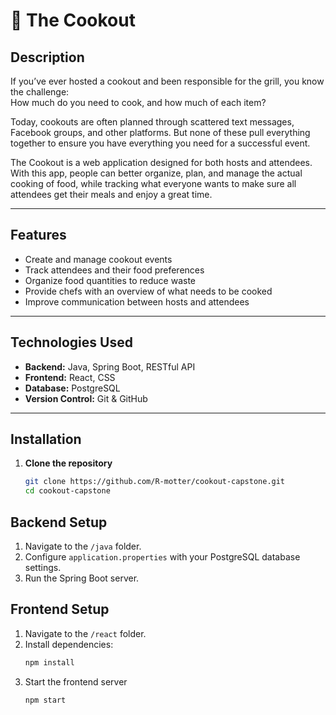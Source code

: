 # 🍔 The Cookout

## Description
If you’ve ever hosted a cookout and been responsible for the grill, you know the challenge:  
How much do you need to cook, and how much of each item?

Today, cookouts are often planned through scattered text messages, Facebook groups, and other platforms. But none of these pull everything together to ensure you have everything you need for a successful event.

The Cookout is a web application designed for both hosts and attendees. With this app, people can better organize, plan, and manage the actual cooking of food, while tracking what everyone wants to make sure all attendees get their meals and enjoy a great time.

---

## Features
- Create and manage cookout events
- Track attendees and their food preferences
- Organize food quantities to reduce waste
- Provide chefs with an overview of what needs to be cooked
- Improve communication between hosts and attendees

---

## Technologies Used
- **Backend:** Java, Spring Boot, RESTful API
- **Frontend:** React, CSS
- **Database:** PostgreSQL
- **Version Control:** Git & GitHub

---

## Installation

1. **Clone the repository**
   ```bash
   git clone https://github.com/R-motter/cookout-capstone.git
   cd cookout-capstone

## Backend Setup
1. Navigate to the `/java` folder.
2. Configure `application.properties` with your PostgreSQL database settings.
3. Run the Spring Boot server.

## Frontend Setup
1. Navigate to the `/react` folder.
2. Install dependencies:
   ```bash
   npm install
3. Start the frontend server
   ```bash
   npm start